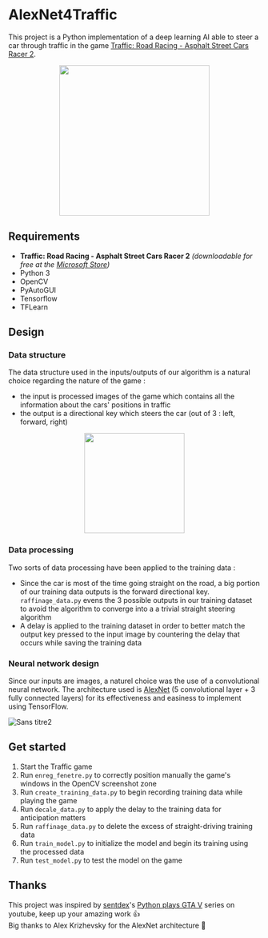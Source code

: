# AlexNet4Traffic

This project is a Python implementation of a deep learning AI able to steer a car through traffic in the game [Traffic: Road Racing - Asphalt Street Cars Racer 2](https://www.microsoft.com/fr-mq/p/traffic-road-racing-asphalt-street-cars-racer-2/9nblggh11033).

<p align="center">
  <img src="https://user-images.githubusercontent.com/35910546/63232567-434bce80-c229-11e9-9cb0-5145c781b0cc.png" height="300">
</p>


## Requirements

* **Traffic: Road Racing - Asphalt Street Cars Racer 2** *(downloadable for free at the [Microsoft Store](https://www.microsoft.com/fr-mq/p/traffic-road-racing-asphalt-street-cars-racer-2/9nblggh11033))*
* Python 3
* OpenCV
* PyAutoGUI
* Tensorflow
* TFLearn

## Design

### Data structure

The data structure used in the inputs/outputs of our algorithm is a natural choice regarding the nature of the game :
* the input is processed images of the game which contains all the information about the cars' positions in traffic
* the output is a directional key which steers the car (out of 3 : left, forward, right)

<p align="center">
  <img src="https://user-images.githubusercontent.com/35910546/63232568-434bce80-c229-11e9-815b-b0ac51fb457e.png" width="200">
</p>

### Data processing

Two sorts of data processing have been applied to the training data :
* Since the car is most of the time going straight on the road, a big portion of our training data outputs is the forward directional key. `raffinage_data.py` evens the 3 possible outputs in our training dataset to avoid the algorithm to converge into a a trivial straight steering algorithm
* A delay is applied to the training dataset in order to better match the output key pressed to the input image by countering the delay that occurs while saving the training data

### Neural network design

Since our inputs are images, a naturel choice was the use of a convolutional neural network. The architecture used is [AlexNet](https://en.wikipedia.org/wiki/AlexNet) (5 convolutional layer + 3 fully connected layers) for its effectiveness and easiness to implement using TensorFlow.

![Sans titre2](https://user-images.githubusercontent.com/35910546/63232569-434bce80-c229-11e9-8b33-f0348d1207d8.png)

## Get started

1. Start the Traffic game
2. Run `enreg_fenetre.py` to correctly position manually the game's windows in the OpenCV screenshot zone
3. Run `create_training_data.py` to begin recording training data while playing the game
4. Run `decale_data.py` to apply the delay to the training data for anticipation matters
5. Run `raffinage_data.py` to delete the excess of straight-driving training data
6. Run `train_model.py` to initialize the model and begin its training using the processed data
7. Run `test_model.py` to test the model on the game


## Thanks 

This project was inspired by [sentdex](https://www.youtube.com/user/sentdex)'s [Python plays GTA V](https://www.youtube.com/playlist?list=PLQVvvaa0QuDeETZEOy4VdocT7TOjfSA8a) series on youtube, keep up your amazing work :+1:  
Big thanks to Alex Krizhevsky for the AlexNet architecture :clap:
